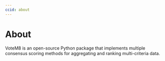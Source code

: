 ```yaml
---
ccid: about
---
```


# About

VoteM8 is an open-source Python package that implements multiple consensus scoring methods for aggregating and ranking multi-criteria data.
